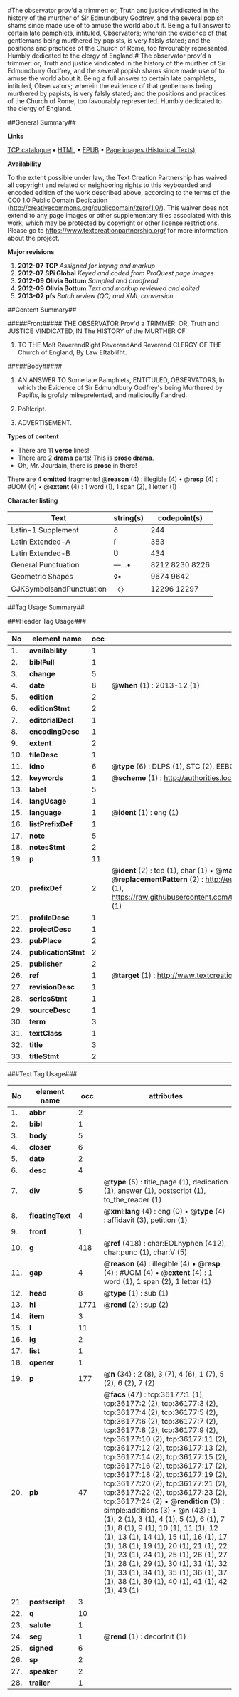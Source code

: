 #The observator prov'd a trimmer: or, Truth and justice vindicated in the history of the murther of Sir Edmundbury Godfrey, and the several popish shams since made use of to amuse the world about it. Being a full answer to certain late pamphlets, intituled, Observators; wherein the evidence of that gentlemans being murthered by papists, is very falsly stated; and the positions and practices of the Church of Rome, too favourably represented. Humbly dedicated to the clergy of England.#
The observator prov'd a trimmer: or, Truth and justice vindicated in the history of the murther of Sir Edmundbury Godfrey, and the several popish shams since made use of to amuse the world about it. Being a full answer to certain late pamphlets, intituled, Observators; wherein the evidence of that gentlemans being murthered by papists, is very falsly stated; and the positions and practices of the Church of Rome, too favourably represented. Humbly dedicated to the clergy of England.

##General Summary##

**Links**

[TCP catalogue](http://www.ota.ox.ac.uk/tcp/)  • 
[HTML](http://tei.it.ox.ac.uk/tcp/Texts-HTML/free/A53/A53183.html)  • 
[EPUB](http://tei.it.ox.ac.uk/tcp/Texts-EPUB/free/A53/A53183.epub) • 
[Page images (Historical Texts)](https://historicaltexts.jisc.ac.uk/eebo-99831710e)

**Availability**

To the extent possible under law, the Text Creation Partnership has waived all copyright and related or neighboring rights to this keyboarded and encoded edition of the work described above, according to the terms of the CC0 1.0 Public Domain Dedication (http://creativecommons.org/publicdomain/zero/1.0/). This waiver does not extend to any page images or other supplementary files associated with this work, which may be protected by copyright or other license restrictions. Please go to https://www.textcreationpartnership.org/ for more information about the project.

**Major revisions**

1. __2012-07__ __TCP__ *Assigned for keying and markup*
1. __2012-07__ __SPi Global__ *Keyed and coded from ProQuest page images*
1. __2012-09__ __Olivia Bottum__ *Sampled and proofread*
1. __2012-09__ __Olivia Bottum__ *Text and markup reviewed and edited*
1. __2013-02__ __pfs__ *Batch review (QC) and XML conversion*

##Content Summary##

#####Front#####
THE OBSERVATOR Prov'd a TRIMMER: OR, Truth and JUSTICE VINDICATED, IN The HISTORY of the MURTHER OF 
1. TO THE
Moſt ReverendRight ReverendAnd Reverend CLERGY OF THE Church of England, By Law Eſtabliſht.

#####Body#####

1. AN ANSWER TO Some late Pamphlets, ENTITULED, OBSERVATORS, In which the Evidence of Sir Edmundbury Godfrey's being Murthered by Papiſts, is groſsly miſrepreſented, and maliciouſly ſlandred.

1. Poſtſcript.

1. ADVERTISEMENT.

**Types of content**

  * There are 11 **verse** lines!
  * There are 2 **drama** parts! This is **prose drama**.
  * Oh, Mr. Jourdain, there is **prose** in there!

There are 4 **omitted** fragments! 
 @__reason__ (4) : illegible (4)  •  @__resp__ (4) : #UOM (4)  •  @__extent__ (4) : 1 word (1), 1 span (2), 1 letter (1)

**Character listing**


|Text|string(s)|codepoint(s)|
|---|---|---|
|Latin-1 Supplement|ô|244|
|Latin Extended-A|ſ|383|
|Latin Extended-B|Ʋ|434|
|General Punctuation|—…•|8212 8230 8226|
|Geometric Shapes|◊▪|9674 9642|
|CJKSymbolsandPunctuation|〈〉|12296 12297|

##Tag Usage Summary##

###Header Tag Usage###

|No|element name|occ|attributes|
|---|---|---|---|
|1.|__availability__|1||
|2.|__biblFull__|1||
|3.|__change__|5||
|4.|__date__|8| @__when__ (1) : 2013-12 (1)|
|5.|__edition__|2||
|6.|__editionStmt__|2||
|7.|__editorialDecl__|1||
|8.|__encodingDesc__|1||
|9.|__extent__|2||
|10.|__fileDesc__|1||
|11.|__idno__|6| @__type__ (6) : DLPS (1), STC (2), EEBO-CITATION (1), PROQUEST (1), VID (1)|
|12.|__keywords__|1| @__scheme__ (1) : http://authorities.loc.gov/ (1)|
|13.|__label__|5||
|14.|__langUsage__|1||
|15.|__language__|1| @__ident__ (1) : eng (1)|
|16.|__listPrefixDef__|1||
|17.|__note__|5||
|18.|__notesStmt__|2||
|19.|__p__|11||
|20.|__prefixDef__|2| @__ident__ (2) : tcp (1), char (1)  •  @__matchPattern__ (2) : ([0-9\-]+):([0-9IVX]+) (1), (.+) (1)  •  @__replacementPattern__ (2) : http://eebo.chadwyck.com/downloadtiff?vid=$1&page=$2 (1), https://raw.githubusercontent.com/textcreationpartnership/Texts/master/tcpchars.xml#$1 (1)|
|21.|__profileDesc__|1||
|22.|__projectDesc__|1||
|23.|__pubPlace__|2||
|24.|__publicationStmt__|2||
|25.|__publisher__|2||
|26.|__ref__|1| @__target__ (1) : http://www.textcreationpartnership.org/docs/. (1)|
|27.|__revisionDesc__|1||
|28.|__seriesStmt__|1||
|29.|__sourceDesc__|1||
|30.|__term__|3||
|31.|__textClass__|1||
|32.|__title__|3||
|33.|__titleStmt__|2||


###Text Tag Usage###

|No|element name|occ|attributes|
|---|---|---|---|
|1.|__abbr__|2||
|2.|__bibl__|1||
|3.|__body__|5||
|4.|__closer__|6||
|5.|__date__|2||
|6.|__desc__|4||
|7.|__div__|5| @__type__ (5) : title_page (1), dedication (1), answer (1), postscript (1), to_the_reader (1)|
|8.|__floatingText__|4| @__xml:lang__ (4) : eng (0)  •  @__type__ (4) : affidavit (3), petition (1)|
|9.|__front__|1||
|10.|__g__|418| @__ref__ (418) : char:EOLhyphen (412), char:punc (1), char:V (5)|
|11.|__gap__|4| @__reason__ (4) : illegible (4)  •  @__resp__ (4) : #UOM (4)  •  @__extent__ (4) : 1 word (1), 1 span (2), 1 letter (1)|
|12.|__head__|8| @__type__ (1) : sub (1)|
|13.|__hi__|1771| @__rend__ (2) : sup (2)|
|14.|__item__|3||
|15.|__l__|11||
|16.|__lg__|2||
|17.|__list__|1||
|18.|__opener__|1||
|19.|__p__|177| @__n__ (34) : 2 (8), 3 (7), 4 (6), 1 (7), 5 (2), 6 (2), 7 (2)|
|20.|__pb__|47| @__facs__ (47) : tcp:36177:1 (1), tcp:36177:2 (2), tcp:36177:3 (2), tcp:36177:4 (2), tcp:36177:5 (2), tcp:36177:6 (2), tcp:36177:7 (2), tcp:36177:8 (2), tcp:36177:9 (2), tcp:36177:10 (2), tcp:36177:11 (2), tcp:36177:12 (2), tcp:36177:13 (2), tcp:36177:14 (2), tcp:36177:15 (2), tcp:36177:16 (2), tcp:36177:17 (2), tcp:36177:18 (2), tcp:36177:19 (2), tcp:36177:20 (2), tcp:36177:21 (2), tcp:36177:22 (2), tcp:36177:23 (2), tcp:36177:24 (2)  •  @__rendition__ (3) : simple:additions (3)  •  @__n__ (43) : 1 (1), 2 (1), 3 (1), 4 (1), 5 (1), 6 (1), 7 (1), 8 (1), 9 (1), 10 (1), 11 (1), 12 (1), 13 (1), 14 (1), 15 (1), 16 (1), 17 (1), 18 (1), 19 (1), 20 (1), 21 (1), 22 (1), 23 (1), 24 (1), 25 (1), 26 (1), 27 (1), 28 (1), 29 (1), 30 (1), 31 (1), 32 (1), 33 (1), 34 (1), 35 (1), 36 (1), 37 (1), 38 (1), 39 (1), 40 (1), 41 (1), 42 (1), 43 (1)|
|21.|__postscript__|3||
|22.|__q__|10||
|23.|__salute__|1||
|24.|__seg__|1| @__rend__ (1) : decorInit (1)|
|25.|__signed__|6||
|26.|__sp__|2||
|27.|__speaker__|2||
|28.|__trailer__|1||
